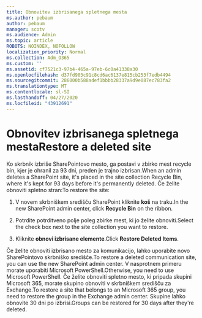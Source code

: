 ```yaml
---
title: Obnovitev izbrisanega spletnega mesta
ms.author: pebaum
author: pebaum
manager: scotv
ms.audience: Admin
ms.topic: article
ROBOTS: NOINDEX, NOFOLLOW
localization_priority: Normal
ms.collection: Adm_O365
ms.custom: ''
ms.assetid: cf7521c3-97b4-465a-97eb-6c0a41338a30
ms.openlocfilehash: d37fd903c91c8cd6ac6137e815cb253f7edb4494
ms.sourcegitcommit: 286000b588adef1bbbb28337a9d9e087ec783fa2
ms.translationtype: MT
ms.contentlocale: sl-SI
ms.lasthandoff: 04/27/2020
ms.locfileid: "43912691"
---
```

# <a name="restore-a-deleted-site"></a><span data-ttu-id="6d4f0-102">Obnovitev izbrisanega spletnega mesta</span><span class="sxs-lookup"><span data-stu-id="6d4f0-102">Restore a deleted site</span></span>

<span data-ttu-id="6d4f0-103">Ko skrbnik izbriše SharePointovo mesto, ga postavi v zbirko mest recycle bin, kjer je ohranil za 93 dni, preden je trajno izbrisan.</span><span class="sxs-lookup"><span data-stu-id="6d4f0-103">When an admin deletes a SharePoint site, it's placed in the site collection Recycle Bin, where it's kept for 93 days before it's permanently deleted.</span></span> <span data-ttu-id="6d4f0-104">Če želite obnoviti spletno stran:</span><span class="sxs-lookup"><span data-stu-id="6d4f0-104">To restore the site:</span></span>
  
1. <span data-ttu-id="6d4f0-105">V novem skrbniškem središču SharePoint kliknite **koš** na traku.</span><span class="sxs-lookup"><span data-stu-id="6d4f0-105">In the new SharePoint admin center, click **Recycle Bin** on the ribbon.</span></span> 
    
2. <span data-ttu-id="6d4f0-106">Potrdite potrditveno polje poleg zbirke mest, ki jo želite obnoviti.</span><span class="sxs-lookup"><span data-stu-id="6d4f0-106">Select the check box next to the site collection you want to restore.</span></span>
    
3. <span data-ttu-id="6d4f0-107">Kliknite **obnovi izbrisane elemente**.</span><span class="sxs-lookup"><span data-stu-id="6d4f0-107">Click **Restore Deleted Items**.</span></span>
    
<span data-ttu-id="6d4f0-108">Če želite obnoviti izbrisano mesto za komunikacijo, lahko uporabite novo SharePointovo skrbniško središče.</span><span class="sxs-lookup"><span data-stu-id="6d4f0-108">To restore a deleted communication site, you can use the new SharePoint admin center.</span></span> <span data-ttu-id="6d4f0-109">V nasprotnem primeru morate uporabiti Microsoft PowerShell.</span><span class="sxs-lookup"><span data-stu-id="6d4f0-109">Otherwise, you need to use Microsoft PowerShell.</span></span> <span data-ttu-id="6d4f0-110">Če želite obnoviti spletno mesto, ki pripada skupini Microsoft 365, morate skupino obnoviti v skrbniškem središču za Exchange.</span><span class="sxs-lookup"><span data-stu-id="6d4f0-110">To restore a site that belongs to an Microsoft 365 group, you need to restore the group in the Exchange admin center.</span></span> <span data-ttu-id="6d4f0-111">Skupine lahko obnovite 30 dni po izbrisi.</span><span class="sxs-lookup"><span data-stu-id="6d4f0-111">Groups can be restored for 30 days after they're deleted.</span></span>
  

